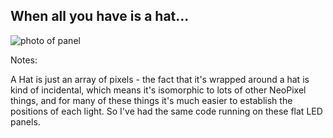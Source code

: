 ## When all you have is a hat...

![photo of panel](/emf-2024/photos/panel.jpg)

Notes:

A Hat is just an array of pixels - the fact that it's wrapped around a hat is kind of incidental, which means it's isomorphic to lots of other NeoPixel things, and for many of these things it's much easier to establish the positions of each light. So I've had the same code running on these flat LED panels.
